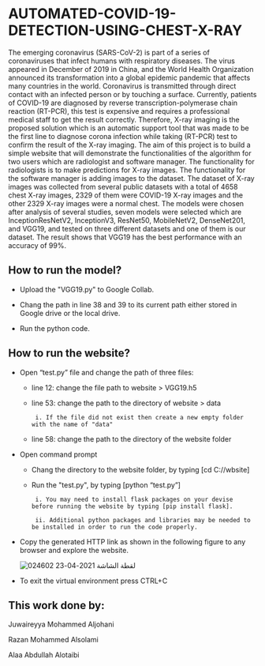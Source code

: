 # AUTOMATED-COVID-19-DETECTION-USING-CHEST-X-RAY

The emerging coronavirus (SARS-CoV-2) is part of a series of coronaviruses that infect humans with respiratory diseases. The virus appeared in December of 2019 in China, and the World Health Organization announced its transformation into a global epidemic pandemic that affects many countries in the world. Coronavirus is transmitted through direct contact with an infected person or by touching a surface. Currently, patients of COVID-19 are diagnosed by reverse transcription-polymerase chain reaction (RT-PCR), this test is expensive and requires a professional medical staff to get the result correctly. Therefore, X-ray imaging is the proposed solution which is an automatic support tool that was made to be the first line to diagnose corona infection while taking (RT-PCR) test to confirm the result of the X-ray imaging.
The aim of this project is to build a simple website that will demonstrate the functionalities of the algorithm for two users which are radiologist and software manager. The functionality for radiologists is to make predictions for X-ray images. The functionality for the software manager is adding images to the dataset. The dataset of X-ray images was collected from several public datasets with a total of 4658 chest X-ray images, 2329 of them were COVID-19 X-ray images and the other 2329 X-ray images were a normal chest. The models were chosen after analysis of several studies, seven models were selected which are InceptionResNetV2, InceptionV3, ResNet50, MobileNetV2, DenseNet201, and VGG19, and tested on three different datasets and one of them is our dataset. The result shows that VGG19 has the best performance with an accuracy of 99%. 





## How to run the model?
- Upload the "VGG19.py" to Google Collab.

- Chang the path in line 38 and 39 to its current path either stored in Google drive or the local drive.

- Run the python code.



## How to run the website?
- Open “test.py” file and change the path of three files:
  
     - line 12: change the file path to website > VGG19.h5
  
     - line 53: change the path to the directory of website > data 
      
            i. If the file did not exist then create a new empty folder with the name of "data"
  
     - line 58: change the path to the directory of the website folder
    
- Open command prompt
     
     - Chang the directory to the website folder, by typing [cd C:/<path>/wbsite]
  
     - Run the "test.py", by typing [python “test.py”]
     
            i. You may need to install flask packages on your devise before running the website by typing [pip install flask].
     
            ii. Additional python packages and libraries may be needed to be installed in order to run the code properly.

- Copy the generated HTTP link as shown in the following figure to any browser and explore the website.

    ![لقطة الشاشة 2021-04-23 024602](https://user-images.githubusercontent.com/61123403/115798093-19738380-a3de-11eb-8849-f4e31e6756de.png)
     
- To exit the virtual environment press CTRL+C


## This work done by:

Juwaireyya Mohammed Aljohani

Razan Mohammed Alsolami

Alaa Abdullah Alotaibi






